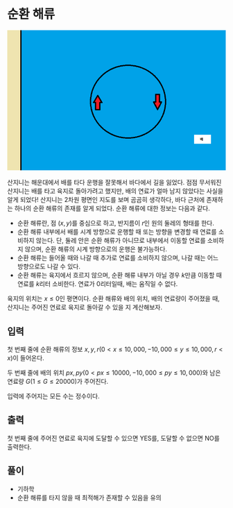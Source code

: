 # 순환 해류

![Untitled](picture/problem.png)

산지니는 해운대에서 배를 타다 운행을 잘못해서 바다에서 길을 잃었다. 점점 무서워진 산지니는 배를 타고 육지로 돌아가려고 했지만, 배의 연료가 얼마 남지 않았다는 사실을 알게 되었다! 산지니는 2차원 평면인 지도를 보며 곰곰히 생각하다, 바다 근처에 존재하는 하나의 순환 해류의 존재를 알게 되었다. 순환 해류에 대한 정보는 다음과 같다.

- 순환 해류란, 점 $(x, y)$를 중심으로 하고, 반지름이 $r$인 원의 둘레의 형태를 한다.
- 순환 해류 내부에서 배를 시계 방향으로 운행할 때 또는 방향을 변경할 때 연료를 소비하지 않는다. 단, 둘레 안은 순환 해류가 아니므로 내부에서 이동할 연료를 소비하지 않으며, 순환 해류의 시계 방향으로의 운행은 불가능하다.
- 순환 해류는 들어올 때와 나갈 때 추가로 연료를 소비하지 않으며, 나갈 때는 어느 방향으로도 나갈 수 있다. 
- 순환 해류는 육지에서 흐르지 않으며, 순환 해류 내부가 아닐 경우 $k$만큼 이동할 때 연료를 $k$리터 소비한다. 연료가 $0$리터일때, 배는 움직일 수 없다.

육지의 위치는 $x ≤ 0$인 평면이다. 순환 해류와 배의 위치, 배의 연료량이 주어졌을 때, 산지니는 주어진 연료로 육지로 돌아갈 수 있을 지 계산해보자.

## 입력

첫 번째 줄에 순환 해류의 정보 $x, y, r( 0 < x ≤ 10,000, -10,000 ≤ y ≤ 10,000, r < x)$이 들어온다.

두 번째 줄에 배의 위치 $px, py(0 < px ≤ 10000, -10,000 ≤ py ≤ 10,000)$와 남은 연료량 $G(1 ≤ G ≤ 20000)$가 주어진다.

입력에 주어지는 모든 수는 정수이다.

## 출력

첫 번째 줄에 주어진 연료로 육지에 도달할 수 있으면 YES를, 도달할 수 없으면 NO를 출력한다.

## 풀이

- 기하학
- 순환 해류를 타지 않을 때 최적해가 존재할 수 있음을 유의
